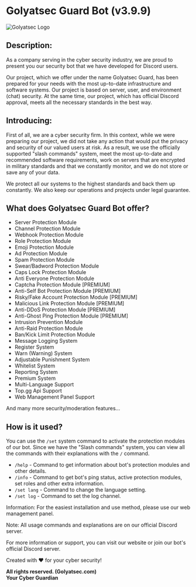 # Golyatsec Guard Bot (v3.9.9)

![Golyatsec Logo]((https://golyatsec.com/wp-content/uploads/2023/02/newlogo_golyat.png))

## Description:

As a company serving in the cyber security industry, we are proud to present you our security bot that we have developed for Discord users.

Our project, which we offer under the name Golyatsec Guard, has been prepared for your needs with the most up-to-date infrastructure and software systems. Our project is based on server, user, and environment (chat) security. At the same time, our project, which has official Discord approval, meets all the necessary standards in the best way.

## Introducing:

First of all, we are a cyber security firm. In this context, while we were preparing our project, we did not take any action that would put the privacy and security of our valued users at risk. As a result, we use the officially supported "slash commands" system, meet the most up-to-date and recommended software requirements, work on servers that are encrypted in military standards and that we constantly monitor, and we do not store or save any of your data.

We protect all our systems to the highest standards and back them up constantly. We also keep our operations and projects under legal guarantee.

## What does Golyatsec Guard Bot offer?

- Server Protection Module
- Channel Protection Module
- Webhook Protection Module
- Role Protection Module
- Emoji Protection Module
- Ad Protection Module
- Spam Protection Module
- Swear/Badword Protection Module
- Caps Lock Protection Module
- Anti Everyone Protection Module
- Captcha Protection Module [PREMIUM]
- Anti-Self Bot Protection Module [PREMIUM]
- Risky/Fake Account Protection Module [PREMIUM]
- Malicious Link Protection Module [PREMIUM]
- Anti-DDoS Protection Module [PREMIUM]
- Anti-Ghost Ping Protection Module [PREMIUM]
- Intrusion Prevention Module
- Anti-Raid Protection Module
- Ban/Kick Limit Protection Module
- Message Logging System
- Register System
- Warn (Warning) System
- Adjustable Punishment System
- Whitelist System
- Reporting System
- Premium System
- Multi-Language Support
- Top.gg Api Support
- Web Management Panel Support

And many more security/moderation features...

## How is it used?

You can use the `/set` system command to activate the protection modules of our bot. Since we have the "Slash commands" system, you can view all the commands with their explanations with the `/` command.

- `/help` - Command to get information about bot's protection modules and other details.
- `/info` - Command to get bot's ping status, active protection modules, set roles and other extra information.
- `/set lang` - Command to change the language setting.
- `/set log` - Command to set the log channel.

Information: For the easiest installation and use method, please use our web management panel.

Note: All usage commands and explanations are on our official Discord server.

For more information or support, you can visit our website or join our bot's official Discord server.

Created with ❤️ for your cyber security!

**All rights reserved. (Golyatsec.com)**  
**Your Cyber Guardian**
